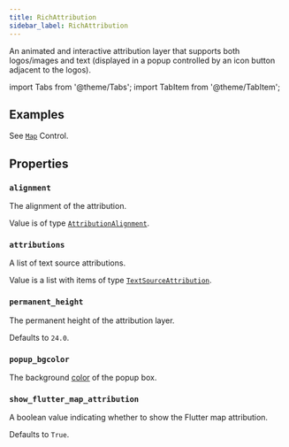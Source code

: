```yaml
---
title: RichAttribution
sidebar_label: RichAttribution
---
```


An animated and interactive attribution layer that supports both logos/images and text (displayed in a popup controlled by an icon button adjacent to the logos).

import Tabs from '@theme/Tabs';
import TabItem from '@theme/TabItem';

## Examples

See [`Map`](/docs/controls/map) Control.

##  Properties

### `alignment`

The alignment of the attribution.

Value is of type [`AttributionAlignment`](/docs/reference/types/attributionalignment).

### `attributions`

A list of text source attributions.

Value is a list with items of type [`TextSourceAttribution`](/docs/controls/maptextsourceattribution).

### `permanent_height`

The permanent height of the attribution layer.

Defaults to `24.0`.

### `popup_bgcolor`

The background [color](/docs/reference/colors) of the popup box.

### `show_flutter_map_attribution`

A boolean value indicating whether to show the Flutter map attribution.

Defaults to `True`.
